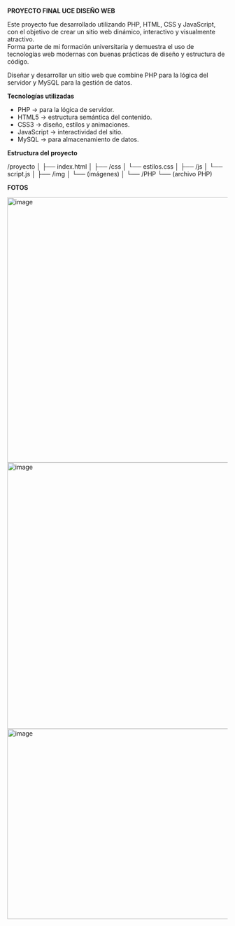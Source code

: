 **PROYECTO FINAL UCE DISEÑO WEB**

Este proyecto fue desarrollado utilizando PHP, HTML, CSS y JavaScript, con el objetivo de crear un sitio web dinámico, interactivo y visualmente atractivo.  
Forma parte de mi formación universitaria y demuestra el uso de tecnologías web modernas con buenas prácticas de diseño y estructura de código.

Diseñar y desarrollar un sitio web que combine PHP para la lógica del servidor y MySQL para la gestión de datos.

**Tecnologías utilizadas**
- PHP → para la lógica de servidor.  
- HTML5 → estructura semántica del contenido.  
- CSS3 → diseño, estilos y animaciones.  
- JavaScript → interactividad del sitio.    
- MySQL → para almacenamiento de datos.

**Estructura del proyecto**

/proyecto
│
├── index.html
│
├── /css
│ └── estilos.css
│
├── /js
│ └── script.js
│
├── /img
│ └── (imágenes)
│
└── /PHP
└── (archivo PHP)

**FOTOS**

<img width="1302" height="606" alt="image" src="https://github.com/user-attachments/assets/589ae655-1122-42eb-826d-86e0ed12e630" />
<img width="1325" height="609" alt="image" src="https://github.com/user-attachments/assets/e4ad3728-412f-4270-b384-75dd28ee1323" />
<img width="1323" height="435" alt="image" src="https://github.com/user-attachments/assets/0cabe2a4-2f27-4eec-982f-aa6fcb4a4196" />


